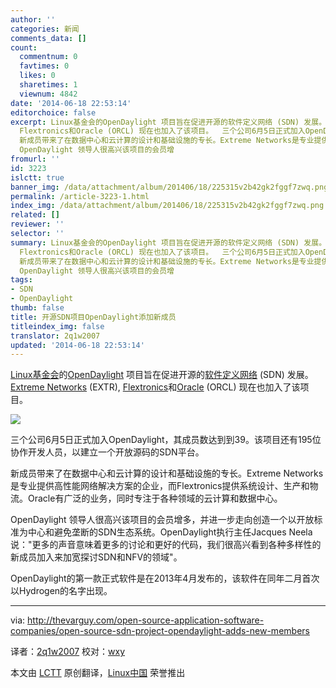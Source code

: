 ```yaml
---
author: ''
categories: 新闻
comments_data: []
count:
  commentnum: 0
  favtimes: 0
  likes: 0
  sharetimes: 1
  viewnum: 4842
date: '2014-06-18 22:53:14'
editorchoice: false
excerpt: Linux基金会的OpenDaylight 项目旨在促进开源的软件定义网络 (SDN) 发展。 Extreme Networks (EXTR),
  Flextronics和Oracle (ORCL) 现在也加入了该项目。  三个公司6月5日正式加入OpenDaylight，其成员数达到到39。该项目还有195位协作开发人员，以建立一个开放源码的SDN平台。
  新成员带来了在数据中心和云计算的设计和基础设施的专长。Extreme Networks是专业提供高性能网络解决方案的企业，而Flextronics提供系统设计、生产和物流。Oracle有广泛的业务，同时专注于各种领域的云计算和数据中心。
  OpenDaylight 领导人很高兴该项目的会员增
fromurl: ''
id: 3223
islctt: true
banner_img: /data/attachment/album/201406/18/225315v2b42gk2fggf7zwq.png
permalink: /article-3223-1.html
index_img: /data/attachment/album/201406/18/225315v2b42gk2fggf7zwq.png.thumb.jpg
related: []
reviewer: ''
selector: ''
summary: Linux基金会的OpenDaylight 项目旨在促进开源的软件定义网络 (SDN) 发展。 Extreme Networks (EXTR),
  Flextronics和Oracle (ORCL) 现在也加入了该项目。  三个公司6月5日正式加入OpenDaylight，其成员数达到到39。该项目还有195位协作开发人员，以建立一个开放源码的SDN平台。
  新成员带来了在数据中心和云计算的设计和基础设施的专长。Extreme Networks是专业提供高性能网络解决方案的企业，而Flextronics提供系统设计、生产和物流。Oracle有广泛的业务，同时专注于各种领域的云计算和数据中心。
  OpenDaylight 领导人很高兴该项目的会员增
tags:
- SDN
- OpenDaylight
thumb: false
title: 开源SDN项目OpenDaylight添加新成员
titleindex_img: false
translator: 2q1w2007
updated: '2014-06-18 22:53:14'
---
```


[Linux基金会](http://linuxfoundation.org/)的[OpenDaylight](http://www.opendaylight.org/) 项目旨在促进开源的[软件定义网络](http://thevarguy.com/sdn) (SDN) 发展。 [Extreme Networks](http://www.extremenetworks.com/) (EXTR), [Flextronics](http://www.flextronics.com/)和[Oracle](http://oracle.com/) (ORCL) 现在也加入了该项目。


![](/data/attachment/album/201406/18/225315v2b42gk2fggf7zwq.png)


三个公司6月5日正式加入OpenDaylight，其成员数达到到39。该项目还有195位协作开发人员，以建立一个开放源码的SDN平台。


新成员带来了在数据中心和云计算的设计和基础设施的专长。Extreme Networks是专业提供高性能网络解决方案的企业，而Flextronics提供系统设计、生产和物流。Oracle有广泛的业务，同时专注于各种领域的云计算和数据中心。


OpenDaylight 领导人很高兴该项目的会员增多，并进一步走向创造一个以开放标准为中心和避免垄断的SDN生态系统。OpenDaylight执行主任Jacques Neela说："更多的声音意味着更多的讨论和更好的代码，我们很高兴看到各种多样性的新成员加入来加宽探讨SDN和NFV的领域"。


OpenDaylight的第一款正式软件是在2013年4月发布的，该软件在同年二月首次以Hydrogen的名字出现。




---


via: <http://thevarguy.com/open-source-application-software-companies/open-source-sdn-project-opendaylight-adds-new-members>


译者：[2q1w2007](https://github.com/2q1w2007) 校对：[wxy](https://github.com/wxy)


本文由 [LCTT](https://github.com/LCTT/TranslateProject) 原创翻译，[Linux中国](http://linux.cn/) 荣誉推出